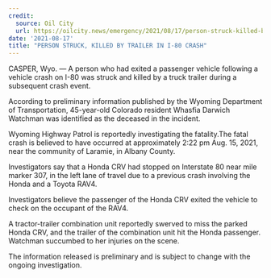 ```yaml
---
credit:
  source: Oil City 
  url: https://oilcity.news/emergency/2021/08/17/person-struck-killed-by-trailer-in-i-80-crash/
date: '2021-08-17'
title: "PERSON STRUCK, KILLED BY TRAILER IN I-80 CRASH"
---
```

CASPER, Wyo. — A person who had exited a passenger vehicle following a vehicle crash on I-80 was struck and killed by a truck trailer during a subsequent crash event.

According to preliminary information published by the Wyoming Department of Transportation, 45-year-old Colorado resident Whasfia Darwich Watchman was identified as the deceased in the incident.

Wyoming Highway Patrol is reportedly investigating the fatality.The fatal crash is believed to have occurred at approximately 2:22 pm Aug. 15, 2021, near the community of Laramie, in Albany County.

Investigators say that a Honda CRV had stopped on Interstate 80 near mile marker 307, in the left lane of travel due to a previous crash involving the Honda and a Toyota RAV4.

Investigators believe the passenger of the Honda CRV exited the vehicle to check on the occupant of the RAV4.

A tractor-trailer combination unit reportedly swerved to miss the parked Honda CRV, and the trailer of the combination unit hit the Honda passenger. Watchman succumbed to her injuries on the scene.

The information released is preliminary and is subject to change with the ongoing investigation.
